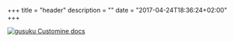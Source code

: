 +++
title = "header"
description = ""
date = "2017-04-24T18:36:24+02:00"
+++

<div><a href="/"><img src="/images/customine_logo_small.png" alt="gusuku Customine docs" title="gusuku Customine docs" /></a></div>
